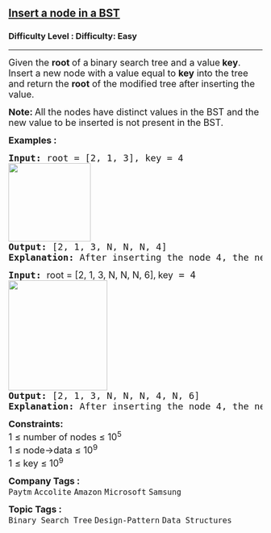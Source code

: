 <h2><a href="https://www.geeksforgeeks.org/problems/insert-a-node-in-a-bst/1">Insert a node in a BST</a></h2><h3>Difficulty Level : Difficulty: Easy</h3><hr><div class="problems_problem_content__Xm_eO"><p><span style="font-size: 18px;">Given the&nbsp;<strong>root&nbsp;</strong>of a<strong>&nbsp;</strong>binary search tree and a value<strong>&nbsp;key</strong>. Insert a new node with a value equal to&nbsp;<strong>key</strong>&nbsp;into the tree and</span><span style="font-size: 18px;">&nbsp;r</span><span style="font-size: 18px;">eturn the&nbsp;<strong>root</strong>&nbsp;of the modified tree after inserting the value.&nbsp;</span></p>
<p><span style="font-size: 18px;"><strong>Note:&nbsp;</strong>All the nodes have distinct values in the BST and the new value to be inserted is not present in the BST.</span></p>
<p><span style="font-size: 18px;"><strong>Examples :</strong></span></p>
<pre><span style="font-size: 18px;"><strong>Input: </strong>root = [2, 1, 3],<strong> </strong>key = 4
<img src="https://media.geeksforgeeks.org/img-practice/prod/addEditProblem/700216/Web/Other/blobid0_1749203692.webp" width="163" height="155"><br><strong>Output: </strong>[2, 1, 3, N, N, N, 4]<strong>
Explanation: </strong>After inserting the node 4, the new tree will be [2, 1, 3, N, N, N, 4].</span>
</pre>
<pre><span style="font-size: 18px;"><strong>Input: </strong></span><span style="font-size: 18px; font-family: -apple-system, BlinkMacSystemFont, 'Segoe UI', Roboto, Oxygen, Ubuntu, Cantarell, 'Open Sans', 'Helvetica Neue', sans-serif;">root = [2, 1, 3, N, N, N, 6],</span><strong style="font-size: 18px; font-family: -apple-system, BlinkMacSystemFont, 'Segoe UI', Roboto, Oxygen, Ubuntu, Cantarell, 'Open Sans', 'Helvetica Neue', sans-serif;"> </strong><span style="font-size: 18px; font-family: -apple-system, BlinkMacSystemFont, 'Segoe UI', Roboto, Oxygen, Ubuntu, Cantarell, 'Open Sans', 'Helvetica Neue', sans-serif;">key</span><span style="font-size: 14pt;"> = 4</span><br><span style="font-size: 18px;"><img src="https://media.geeksforgeeks.org/img-practice/prod/addEditProblem/700216/Web/Other/blobid1_1749203742.webp" width="196" height="218"><br><strong>Output: </strong>[2, 1, 3, N, N, N, 4, N, 6]<strong>
Explanation: </strong>After inserting the node 4, the new tree will be [2, 1, 3, N, N, N, 4, N, 6].</span></pre>
<p><span style="font-size: 18px;"><strong>Constraints:</strong><br>1 ≤ number of nodes ≤ 10<sup>5<br></sup></span><span style="font-size: 18px;">1 ≤ node-&gt;data ≤ 10<sup>9</sup></span><br><span style="font-size: 18px;">1 ≤ key ≤ 10<sup>9</sup></span></p></div><p><span style=font-size:18px><strong>Company Tags : </strong><br><code>Paytm</code>&nbsp;<code>Accolite</code>&nbsp;<code>Amazon</code>&nbsp;<code>Microsoft</code>&nbsp;<code>Samsung</code>&nbsp;<br><p><span style=font-size:18px><strong>Topic Tags : </strong><br><code>Binary Search Tree</code>&nbsp;<code>Design-Pattern</code>&nbsp;<code>Data Structures</code>&nbsp;